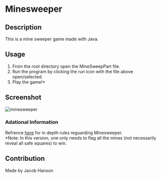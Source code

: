 # Minesweeper

## Description
This is a mine sweeper game made with Java.

## Usage
1. From the root directory open the MineSweepPart file.
2. Run the program by clicking the run icon with the file above open/selected.
3. Play the game!*

## Screenshot
![minesweeper](https://user-images.githubusercontent.com/89164466/175352606-594efdbd-9f95-4f58-99b2-7d81063cd46a.png)

### Adational Information
Refrence [here](https://minesweepergame.com/strategy/how-to-play-minesweeper.php) for in depth rules reguarding Minesweeper. <br/>
*Note: In this version, one only needs to flag all the mines (not necessarily reveal all safe squares) to win.

## Contribution
Made by Jacob Hanson
